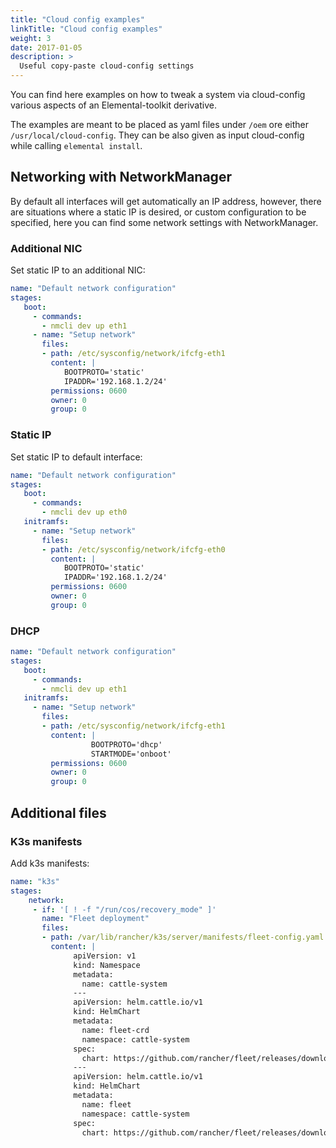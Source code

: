 ```yaml
---
title: "Cloud config examples"
linkTitle: "Cloud config examples"
weight: 3
date: 2017-01-05
description: >
  Useful copy-paste cloud-config settings
---
```


You can find here examples on how to tweak a system via cloud-config various aspects of an Elemental-toolkit derivative.

The examples are meant to be placed as yaml files under `/oem` ore either `/usr/local/cloud-config`. They can be also given as input cloud-config while calling `elemental install`.

## Networking with NetworkManager

By default all interfaces will get automatically an IP address, however, there are situations where a static IP is desired, or custom configuration to be specified, here you can find some network settings with NetworkManager.

### Additional NIC

Set static IP to an additional NIC:

```yaml
name: "Default network configuration"
stages:
   boot:
     - commands:
       - nmcli dev up eth1
     - name: "Setup network"
       files:
       - path: /etc/sysconfig/network/ifcfg-eth1
         content: |
            BOOTPROTO='static'
            IPADDR='192.168.1.2/24'
         permissions: 0600
         owner: 0
         group: 0
```

### Static IP

Set static IP to default interface:

```yaml
name: "Default network configuration"
stages:
   boot:
     - commands:
       - nmcli dev up eth0
   initramfs:
     - name: "Setup network"
       files:
       - path: /etc/sysconfig/network/ifcfg-eth0
         content: |
            BOOTPROTO='static'
            IPADDR='192.168.1.2/24'
         permissions: 0600
         owner: 0
         group: 0
```

### DHCP

```yaml
name: "Default network configuration"
stages:
   boot:
     - commands:
       - nmcli dev up eth1
   initramfs:
     - name: "Setup network"
       files:
       - path: /etc/sysconfig/network/ifcfg-eth1
         content: |
                  BOOTPROTO='dhcp'
                  STARTMODE='onboot'
         permissions: 0600
         owner: 0
         group: 0
```

## Additional files

### K3s manifests

Add k3s manifests:

```yaml
name: "k3s"
stages:
    network:
     - if: '[ ! -f "/run/cos/recovery_mode" ]'
       name: "Fleet deployment"
       files:
       - path: /var/lib/rancher/k3s/server/manifests/fleet-config.yaml
         content: |
              apiVersion: v1
              kind: Namespace
              metadata:
                name: cattle-system
              ---
              apiVersion: helm.cattle.io/v1
              kind: HelmChart
              metadata:
                name: fleet-crd
                namespace: cattle-system
              spec:
                chart: https://github.com/rancher/fleet/releases/download/v0.3.8/fleet-crd-0.3.8.tgz
              ---
              apiVersion: helm.cattle.io/v1
              kind: HelmChart
              metadata:
                name: fleet
                namespace: cattle-system
              spec:
                chart: https://github.com/rancher/fleet/releases/download/v0.3.8/fleet-0.3.8.tgz
```
